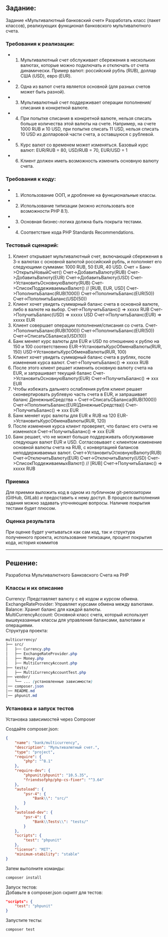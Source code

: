 ## Задание:
Задание «Мультивалютный банковский счет»
Разработать класс (пакет классов), реализующих функционал банковского
мультивалютного счета.
### Требования к реализации:
- 1. Мультивалютный счет обслуживает сбережения в нескольких валютах, которые
можно подключать и отключать от счета динамически. Пример валют:
российский рубль (RUB), доллар США (USD), евро (EUR).
- 2. Одна из валют счета является основной (для разных счетов может быть
разной).
- 3. Мультивалютный счет поддерживает операции пополнения/списания в
конкретной валюте.
- 4. При попытке списания в конкретной валюте, нельзя списать больше количества
этой валюты на счете. Например, на счете 1000 RUB и 10 USD, при попытке
списать 11 USD, нельзя списать 10 USD из долларовой части счета, а
оставшуюся с рублевой.
- 5. Курс валют со временем может изменяться. Базовый курс валют: EUR/RUB =
80, USD/RUB = 70, EUR/USD = 1
- 6. Клиент должен иметь возможность изменить основную валюту счета.              
### Требования к коду:
- 1. Использование ООП, и дробление на функциональные классы.
- 2. Использование типизации (можно использовать все возможности PHP 8.1).
- 3. Основная бизнес-логика должна быть покрыта тестами.
- 4. Соответствие кода PHP Standards Recommendations.
### Тестовый сценарий:
1. Клиент открывает мультивалютный счет, включающий сбережения в 3-х валютах с
основной валютой российский рубль, и пополняет его следующими суммами: 1000
RUB, 50 EUR, 40 USD.
Счет = Банк->ОткрытьНовыйСчет()
Счет->ДобавитьВалюту(RUB)
Счет->ДобавитьВалюту(EUR)
Счет->ДобавитьВалюту(USD)
Счет->УстановитьОсновнуюВалюту(RUB)
Счет->СписокПоддеживаемыхВалют() // [RUB, EUR, USD]
Счет->ПополнитьБаланс(RUB(1000))
Счет->ПополнитьБаланс(EUR(50))
Счет->ПополнитьБаланс(USD(50))
2. Клиент хочет увидеть суммарный баланс счета в основной валюте, либо в валюте на
выбор.
Счет->ПолучитьБаланс() => xxxxx RUB
Счет->ПолучитьБаланс(USD) => xxxxx USD
Счет->ПолучитьБаланс(EUR) => xxxxx EUR
3. Клиент совершает операции пополнения/списания со счета.
Счет->ПополнитьБаланс(RUB(1000))
Счет->ПополнитьБаланс(EUR(50))
Счет->СписатьСБаланса(USD(10))
4. Банк меняет курс валюты для EUR и USD по отношению к рублю на 150 и 100
соответственно
EUR->УстановитьКурсОбменаВалюты(RUR, 150)
USD->УстановитьКурсОбменаВалюты(RUR, 100)
5. Клиент хочет увидеть суммарный баланс счета в рублях, после изменения курса
валют.
Счет->ПолучитьБаланс() => xxxxx RUB
6. После этого клиент решает изменить основную валюту счета на EUR, и запрашивает
текущий баланс
Счет->УстановитьОсновнуюВалюту(EUR)
Счет->ПолучитьБаланс() => xxx EUR
7. Чтобы избежать дальнего ослабления рубля клиент решает сконвертировать
рублевую часть счета в EUR, и запрашивает баланс
ДенежныеСредства = Счет->СписатьСБаланса(RUB(1000))
Счет->ПополнитьБаланс(EUR(ДенежныеСредства))
Счет->ПолучитьБаланс() => xxx EUR
8. Банк меняет курс валюты для EUR к RUB на 120
EUR->УстановитьКурсОбменаВалюты(RUR, 120)
9. После изменения курса клиент проверяет, что баланс его счета не изменился
Счет->ПолучитьБаланс() => xxx EUR
10. Банк решает, что не может больше поддерживать обслуживание следующих валют
EUR и USD. Согласовывает с клиентом изменение основной валюты счета на RUB, с
конвертацией балансов неподдерживаемых валют.
Счет->УстановитьОсновнуюВалюту(RUB)
Счет->ОтключитьВалюту(EUR)
Счет->ОтключитьВалюту(USD)
Счет->СписокПоддеживаемыхВалют() // [RUB]
Счет->ПолучитьБаланс() => xxxxx RUB
### Приемка
Для приемки выложить код в одном из публичном git-репозитории (GitHub, GitLab) и
предоставить к нему доступ. В процессе выполнения задания можно задавать
уточняющие вопросы.
Наличие покрытия тестами будет плюсом.
### Оценка результата
При оценке будет учитываться как сам код, так и структура полученного проекта,
использование типизации, процент покрытия кода, история коммитов

---


## Решение:
Разработка Мультивалютного Банковского Счета на PHP<br>

### Классы и их описание
Currency: Представляет валюту с её кодом и курсом обмена.<br>
ExchangeRateProvider: Управляет курсами обмена между валютами.<br>
Balance: Хранит баланс для каждой валюты.<br>
MultiCurrencyAccount: Основной класс счета, который использует вышеуказанные классы для управления балансами, валютами и операциями.<br>
Структура проекта:
```css
multicurrency/
├── src/
│   ├── Currency.php
│   ├── ExchangeRateProvider.php
│   ├── Money.php
│   ├── MultiCurrencyAccount.php
├── tests/
│   ├── MultiCurrencyAccountTest.php
├── vendor/
│   └── ... (установленные зависимости)
│── composer.json
│── README.md
│── phpunit.md


```
### Установка и запуск тестов
Установка зависимостей через Composer

Создайте composer.json:
```json
{
    "name": "bank/multicurrency",
    "description": "Мультивалютный счет.",
    "type": "project",
    "require": {
        "php": "^8.1"
    },
    "require-dev": {
        "phpunit/phpunit": "10.5.35",
        "friendsofphp/php-cs-fixer": "^3.64"
    },
    "autoload": {
        "psr-4": {
            "Bank\\": "src/"
        }
    },
    "autoload-dev": {
        "psr-4": {
            "Bank\\Tests\\": "tests/"
        }
    },
    "scripts": {
        "test": "phpunit"
    },
    "license": "MIT", 
    "minimum-stability": "stable"
}
```
Затем выполните команды:
```bash
composer install
```

Запуск тестов:<br>
Добавьте в composer.json скрипт для тестов:
```json
"scripts": {
    "test": "phpunit"
}
```
Запустите тесты:
```bash
composer test
```